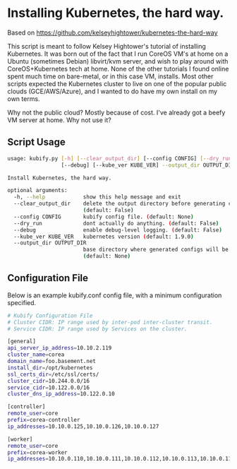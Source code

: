 # Installing Kubernetes, the hard way.

Based on https://github.com/kelseyhightower/kubernetes-the-hard-way

This script is meant to follow Kelsey Hightower's tutorial of installing Kubernetes. It was born out of the fact that I run CoreOS VM's at home on a Ubuntu (sometimes Debian) libvirt/kvm server, and wish to play around with CoreOS+Kubernetes tech at home. None of the other tutorials I found online spent much time on bare-metal, or in this case VM, installs. Most other scripts expected the Kubernetes cluster to live on one of the popular public clouds (GCE/AWS/Azure), and I wanted to do have my own install on my own terms.

Why not the public cloud? Mostly because of cost. I've already got a beefy VM server at home. Why not use it?

## Script Usage

```bash
usage: kubify.py [-h] [--clear_output_dir] [--config CONFIG] [--dry_run]
                 [--debug] [--kube_ver KUBE_VER] --output_dir OUTPUT_DIR

Install Kubernetes, the hard way.

optional arguments:
  -h, --help            show this help message and exit
  --clear_output_dir    delete the output directory before generating configs
                        (default: False)
  --config CONFIG       kubify config file. (default: None)
  --dry_run             dont actually do anything. (default: False)
  --debug               enable debug-level logging. (default: False)
  --kube_ver KUBE_VER   kubernetes version (default: 1.9.0)
  --output_dir OUTPUT_DIR
                        base directory where generated configs will be stored.
                        (default: None)
```
## Configuration File

Below is an example kubify.conf config file, with a minimum configuration specified.

```bash
# Kubify Configuration File
# Cluster CIDR: IP range used by inter-pod inter-cluster transit.
# Service CIDR: IP range used by Services on the cluster.

[general]
api_server_ip_address=10.10.2.119
cluster_name=corea
domain_name=foo.basement.net
install_dir=/opt/kubernetes
ssl_certs_dir=/etc/ssl/certs/
cluster_cidr=10.244.0.0/16
service_cidr=10.122.0.0/16
cluster_dns_ip_address=10.122.0.10

[controller]
remote_user=core
prefix=corea-controller
ip_addresses=10.10.0.125,10.10.0.126,10.10.0.127

[worker]
remote_user=core
prefix=corea-worker
ip_addresses=10.10.0.110,10.10.0.111,10.10.0.112,10.10.0.113,10.10.0.114
```

